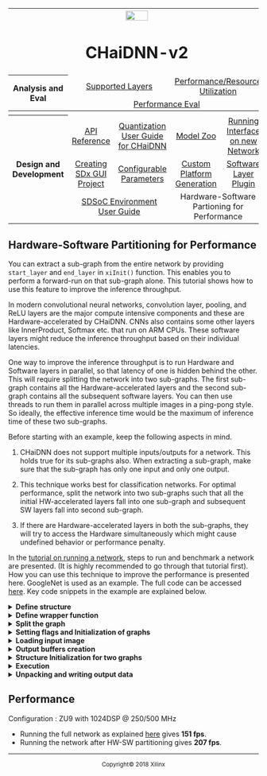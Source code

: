 <table style="width:100%">
<tr>
<th width="100%" colspan="6"><img src="https://www.xilinx.com/content/dam/xilinx/imgs/press/media-kits/corporate/xilinx-logo.png" width="30%"/><h1>CHaiDNN-v2</h2>
</th>
</tr>
  <tr>
    <th rowspan="6" width="17%">Analysis and Eval</th>
   </tr>
<tr>
	<td align="center" colspan="2"><a href="../docs/SUPPORTED_LAYERS.md">Supported Layers</a></td>
	<td align="center" colspan="2"><a href="../docs/PERFORMANCE_SNAPSHOT.md">Performance/Resource Utilization</a></td>
</tr>
  <tr></tr>
<tr>
	<td align="center" colspan="4"><a href="../docs/PERFORMANCE_EVAL.md">Performance Eval</a></td>	
</tr>
<tr></tr>
    <tr></tr>
  <tr><th colspan="6"></th></tr>

  <tr></tr>
  <tr>
     <th rowspan="7" width="17%">Design and Development</th>
   </tr>

<tr>
	<td  align="center"><a href="../docs/API.md">API Reference</a></td>
	<td  align="center"><a href="../docs/QUANTIZATION.md">Quantization User Guide for CHaiDNN</a></td>
	<td  align="center"><a href="../docs/MODELZOO.md">Model Zoo</a></td>
	<td  align="center"><a href="../docs/RUN_NEW_NETWORK.md">Running Interface on new Network</a></td>
</tr>
  <tr></tr>
<tr>
	<td  align="center"><a href="../docs/BUILD_USING_SDX_GUI.md">Creating SDx GUI Project</a></td>
	<td  align="center"><a href="../docs/CONFIGURABLE_PARAMS.md">Configurable Parameters</a></td>
	<td  align="center"><a href="../docs/CUSTOM_PLATFORM_GEN.md">Custom Platform Generation</a></td>
	<td  align="center"><a href="../docs/SOFTWARE_LAYER_PLUGIN.md">Software Layer Plugin</a></td>
</tr>
  <tr></tr>
<tr>
	<td  align="center" colspan="2"><a href="https://www.xilinx.com/support/documentation/sw_manuals/xilinx2017_4/ug1027-sdsoc-user-guide.pdf">SDSoC Environment User Guide</a></td>	
	<td  align="center" colspan="2">Hardware-Software Partioning for Performance</td>

</tr>  
</table>

## **Hardware-Software Partitioning for Performance**

You can extract a sub-graph from the entire network by providing `start_layer` and `end_layer` in `xiInit()` function. This enables you to perform a forward-run on that sub-graph alone. This tutorial shows how to use this feature to improve the inference throughput.

In modern convolutional neural networks, convolution layer, pooling, and ReLU layers are the major compute intensive components and these are Hardware-accelerated by CHaiDNN. CNNs also contains some other layers like InnerProduct, Softmax etc. that run on ARM CPUs. These software layers might reduce the inference throughput based on their individual latencies.

One way to improve the inference throughput is to run Hardware and Software layers in parallel, so that latency of one is hidden behind the other. This will require splitting the network into two sub-graphs. The first sub-graph contains all the Hardware-accelerated layers and the second sub-graph contains all the subsequent software layers. You can then use threads to run them in parallel across multiple images in a ping-pong style. So ideally, the effective inference time would be the maximum of inference time of these two sub-graphs.

Before starting with an example, keep the following aspects in mind.

1. CHaiDNN does not support multiple inputs/outputs for a network. This holds true for its sub-graphs also. When extracting a sub-graph, make sure that the sub-graph has only one input and only one output.

2. This technique works best for classification networks. For optimal performance, split the network into two sub-graphs such that all the initial HW-accelerated layers fall into one sub-graph and subsequent SW layers fall into second sub-graph.

3. If there are Hardware-accelerated layers in both the sub-graphs, they will try to access the Hardware simultaneously which might cause undefined behavior or performance penalty.

In the [tutorial on running a network](RUN_NEW_NETWORK.md), steps to run and benchmark a network are presented. (It is highly recommended to go through that tutorial first). How you can use this technique to improve the performance is presented here. GoogleNet is used as an example. The full code can be accessed [here](software/examples/googlenet_ex.cpp). Key code snippets in the example are explained below.


<details>
<summary><strong>Define structure</strong></summary>

'pthreads' are used for multi-threading. So, a structure needs to be defined to pack all the arguments.
```c++
typedef struct execStruct_ {
   void *chai_handle;
    std::vector<void* > input;
    std::vector<void* > output;
    bool is_first_layer;
} execStruct;
```
</details>

<details>
<summary><strong>Define wrapper function</strong></summary>

Define a wrapper function for `xiExec()` which can be passed to `pthread_create()`.
```c++
void* execRoutine(void* args_) {
	execStruct* args = (execStruct*) args_;
	xiExec(args->chai_handle, args->input, args->output, args->is_first_layer);
	return NULL;
}
```
</details>

<details>
<summary><strong>Split the graph</strong></summary>

Split the GoogleNet into two sub-graphs. The first sub-graph contains all the convolution/activation/pooling layers. The second sub-graph contains InnerProduct layer and Softmax layer. HW-layers and SW-layers are split  into two graphs.
```c++
    //# start/end layer in the graph1
    string start_layer_graph1 = "";
    string end_layer_graph1   = "pool5/7x7_s1";

    //# start/end layer in the graph2
    string start_layer_graph2 = "loss3/classifier";
    string end_layer_graph2   = "";
```

Note that, by-default `start_layer=""` is the first layer in the prototxt and `end_layer=""` is the last layer in the prototxt.
</details>

<details>
<summary><strong>Setting flags and Initialization of graphs</strong></summary>

The actual image data after mean-subtraction is fed into the first sub-graph.
```c++
    bool En_layer1_graph1 = true;
    bool En_layer1_graph2 = false;
```

`xiInit()` should be called for each sub-graph to get the separate job-queues. So, all the related data structures should be replicated.
```c++
	//# Struct which holds the input/output layer info
    io_layer_info io_layer_info_ptr1;
    io_layer_info io_layer_info_ptr2;

    //# Create Job-Queue
    void chai_handle_1;
    void chai_handle_2;

    //# Init call for sub-graph1
    xiInit(dirpath, prototxt, caffemodel, chai_handle_1  &io_layer_info_ptr1,
            numImg_to_process, En_layer1_graph1, start_layer_graph1, end_layer_graph1);


    //# Init call for sub-graph2
    xiInit(dirpath, prototxt, caffemodel, chai_handle_2,  &io_layer_info_ptr2,
            numImg_to_process, En_layer1_graph2, start_layer_graph2, end_layer_graph2);
```
</details>

<details>
<summary><strong>Loading input image</strong></summary>

Load the image as explained in the [tutorial on running a network](RUN_NEW_NETWORK.md). For benchmarking, same set of images across multiple `xiExec()` calls must be used.
```c++
    //# Create buffer to load normalized input
    vector<void *> normalizeInput;
    for(int batch_id = 0; batch_id < numImg_to_process; batch_id++)
        normalizeInput.push_back(ptr);

    float *mean_ptr = (float*)malloc(3*sizeof(float));
    float *var_ptr = (float*)malloc(3*sizeof(float));

    //# With input Normalization
    if(inp_mode == 1)
    {
        mean_ptr[0] = 0.485;
        mean_ptr[1] = 0.456;
        mean_ptr[2] = 0.406;
        var_ptr[0] = 0.229;
        var_ptr[1] = 0.224;
        var_ptr[2] = 0.225;
    }
    else
    {
        mean_ptr[0] = 104.0;
        mean_ptr[1] = 117.0;
        mean_ptr[2] = 123.0;
    }

    int status = inputNormalization(normalizeInput, resize_h, resize_w, img_path1, img_path2,
    inp_mode, mean_ptr, var_ptr, numImg_to_process, io_layer_info_ptr1);

    //# Create input/output Buffers
    vector<void *> input;
    void *ptr;
    for(int i = 0; i < io_layer_info_ptr1.num_in_bufs; i++)
    {
        if(io_layer_info_ptr1.inlayer_exectype.compare("hardware") == 0)
            ptr = sds_alloc_non_cacheable(size);
        else
            ptr = malloc(size);

        input.push_back(ptr);
    }

    xiInputRead(normalizeInput, input, numImg_to_process, io_layer_info_ptr1);
    fprintf(stderr,"input Read done\n",stderr);
```
</details>

<details>
<summary><strong>Output buffers creation</strong></summary>

Job-Queues will be running in a ping-pong style. When job-queue1 is working on one image, job-queue2 will be working on the previous output of job-queue1. Two output buffers are needed for both the job-queues. Output buffer creation for job-queue2 is presented below.
```c++
	// Allocate output Buffers for pingpong for graph2
    vector<void *> output1;
    vector<void *> output2;

    //# Memory size required for output buffers
    int graph2_out_size = io_layer_info_ptr2.outlayer_sizebytes;

    for(int i = 0; i < io_layer_info_ptr2.num_out_bufs; i++)
    {
        if(io_layer_info_ptr2.outlayer_exectype.compare("hardware") == 0)
        {
            ptr1 = sds_alloc_non_cacheable(size);
            ptr2 = sds_alloc_non_cacheable(size);
        }
        else
        {
            ptr1 = malloc(size);
            ptr2 = malloc(size);
        }

        output1.push_back(ptr1);
        output2.push_back(ptr2);
    }
```

The same should be repeated for job-queue1.
```c++
    // Allocate output Buffers for pingpong for graph1
    vector<void *> tmp_out1;
    vector<void *> tmp_out2;

    //# Memory size required for output buffers
    int graph1_out_size = io_layer_info_ptr1.outlayer_sizebytes;

    void *ptr1, *ptr2;
    for(int i = 0; i < io_layer_info_ptr1.num_out_bufs; i++)
    {
        //# Allocate the same as for job-queue2
    }
```
</details>

<details>
<summary><strong>Structure Initialization for two graphs</strong></summary>

All these parameters to should be packed to `execStruct` structures and should be arranged in ping-pong style.
```c++
    // image 1 inference
    execStruct queue1_args_ping = {chai_handle_1, input, tmp_out1, En_layer1_graph1};
    execStruct queue2_args_ping = {chai_handle_2, tmp_out1, output1, En_layer1_graph2};

    // image 2 inference
    execStruct queue1_args_pong = {chai_handle_1, input, tmp_out2, En_layer1_graph1};
    execStruct queue2_args_pong = {chai_handle_2, tmp_out2, output2, En_layer1_graph2};

    // Ping-Pong
    execStruct queue1_Args[2] = {queue1_args_ping, queue1_args_pong};
    execStruct queue2_Args[2] = {queue2_args_ping, queue2_args_pong};
```
</details>

<details>
<summary><strong>Execution</strong></summary>

User can start the execution. Average time of N runs is considered.
```c++
    int pingpong = 0;
    TIME_STAMP_INIT

    execRoutine((void*)(&queue1_Args[pingpong]));
    for(int i = 0; i < loop_iter; i++)
    {
        pthread_create(&queue2_thread, NULL, execRoutine, (void *)(&queue2_Args[pingpong]));
        pingpong = 1 - pingpong;
        execRoutine((void*)(&queue1_Args[pingpong]));
        pthread_join(queue2_thread, NULL);
    }
    execRoutine((void*)(&queue2_Args[pingpong]));

    TIME_STAMP

    double perf_batch = ((double)(1000)/tot_time)*XBATCH_SIZE*(loop_iter+1);
    fprintf(fp_lat, "\n[PERFM] Performance with Batching : %lf Images/second", perf_batch);
 ```
</details>

<details>
<summary><strong>Unpacking and writing output data</strong></summary>

 The output from output buffer should be unpacked and written to a .txt file.
 ```c++
    int unpack_out_size = io_layer_info_ptr2.outlayer_sizebytes;

    //# Create memory for unpack output data
    vector<void *> unpack_output1;
    vector<void *> unpack_output2;

    for(int batch_id = 0; batch_id < numImg_to_process; batch_id++)
    {
        void *ptr1 = malloc(unpack_out_size);
        void *ptr2 = malloc(unpack_out_size);

        unpack_output1.push_back(ptr1);
        unpack_output2.push_back(ptr2);
    }

    //# Loading required params for unpack function
    kernel_type_e out_kerType = io_layer_info_ptr2.out_kerType;
    int out_layer_size = io_layer_info_ptr2.out_size;

    //# unpacks the output data for ping and pong buffers
    xiUnpackOutput(output1, unpack_output1, out_kerType, out_layer_size, numImg_to_process);
    xiUnpackOutput(output2, unpack_output2, out_kerType, out_layer_size, numImg_to_process);

    //# Write the output data to txt file
    outputWrite(dirpath, img_path1, unpack_output1, numImg_to_process, io_layer_info_ptr2, 0);
    outputWrite(dirpath, img_path1, unpack_output2, numImg_to_process, io_layer_info_ptr2, 1);
```
</details>

## Performance
Configuration : ZU9 with 1024DSP @ 250/500 MHz
* Running the full network as explained [here](RUN_NEW_NETWORK.md) gives **151 fps**.
* Running the network after HW-SW partitioning gives **207 fps**.

<hr/>
<p align="center"><sup>Copyright&copy; 2018 Xilinx</sup></p>
